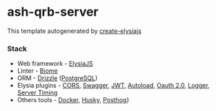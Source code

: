 # ash-qrb-server

This template autogenerated by [create-elysiajs](https://github.com/kravetsone/create-elysiajs)

### Stack

- Web framework - [ElysiaJS](https://elysiajs.com/)
- Linter - [Biome](https://biomejs.dev/)
- ORM - [Drizzle](https://orm.drizzle.team/) ([PostgreSQL](https://www.postgresql.org/))
- Elysia
  plugins - [CORS](https://elysiajs.com/plugins/cors.html), [Swagger](https://elysiajs.com/plugins/swagger.html), [JWT](https://elysiajs.com/plugins/jwt.html), [Autoload](https://github.com/kravetsone/elysia-autoload), [Oauth 2.0](https://github.com/kravetsone/elysia-oauth2), [Logger](https://github.com/bogeychan/elysia-logger), [Server Timing](https://elysiajs.com/plugins/server-timing.html)
- Others
  tools - [Docker](https://www.docker.com/), [Husky](https://typicode.github.io/husky/), [Posthog](https://posthog.com/docs/libraries/node)}
